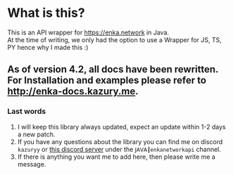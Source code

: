 # What is this?

This is an API wrapper for https://enka.network in Java.
<br> At the time of writing, we only had the option to use a Wrapper for JS, TS, PY hence why I made this :)

## As of version 4.2, all docs have been rewritten. For Installation and examples please refer to http://enka-docs.kazury.me.

### Last words
1. I will keep this library always updated, expect an update within 1-2 days a new patch.
2. If you have any questions about the library you can find me on discord ``kazuryy`` or [this discord server](https://discord.gg/CuXPVGJDhk) under the ``𝖩𝖠𝖵𝖠┃enkanetworkapi`` channel.
3. If there is anything you want me to add here, then please write me a message.
